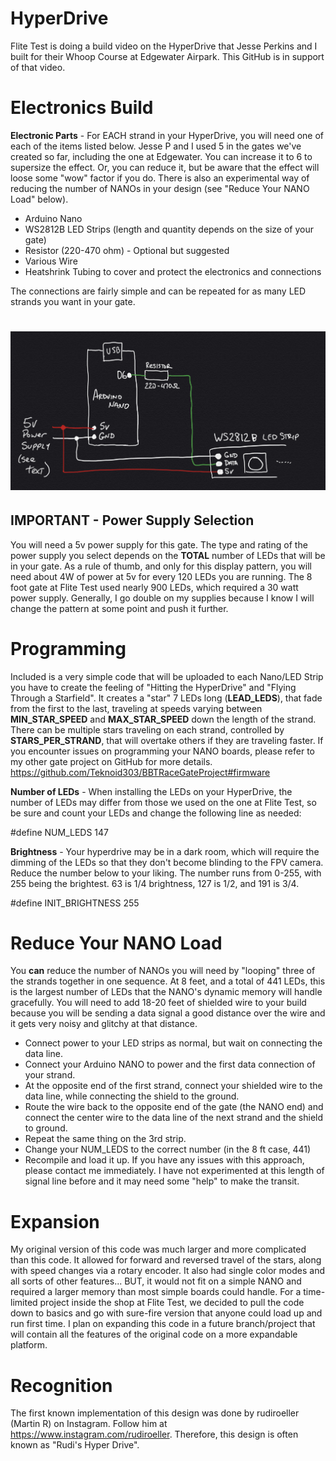 # HyperDrive

Flite Test is doing a build video on the HyperDrive that Jesse Perkins and I built for their Whoop Course at Edgewater Airpark. This GitHub is in support of that video.

# Electronics Build
**Electronic Parts** - For EACH strand in your HyperDrive, you will need one of each of the items listed below. Jesse P and I used 5 in the gates we've created so far, including the one at Edgewater. You can increase it to 6 to supersize the effect. Or, you can reduce it, but be aware that the effect will loose some "wow" factor if you do. There is also an experimental way of reducing the number of NANOs in your design (see "Reduce Your NANO Load" below).
- Arduino Nano
- WS2812B LED Strips (length and quantity depends on the size of your gate)
- Resistor (220-470 ohm) - Optional but suggested
- Various Wire
- Heatshrink Tubing to cover and protect the electronics and connections

The connections are fairly simple and can be repeated for as many LED strands you want in your gate.
# ![Schematic](media/HyperDriveCircuit.jpg)

## IMPORTANT - Power Supply Selection
You will need a 5v power supply for this gate. The type and rating of the power supply you select depends on the **TOTAL** number of LEDs that will be in your gate. As a rule of thumb, and only for this display pattern, you will need about 4W of power at 5v for every 120 LEDs you are running. The 8 foot gate at Flite Test used nearly 900 LEDs, which required a 30 watt power supply. Generally, I go double on my supplies because I know I will change the pattern at some point and push it further.

# Programming
Included is a very simple code that will be uploaded to each Nano/LED Strip you have to create the feeling of "Hitting the HyperDrive" and "Flying Through a Starfield". It creates a "star" 7 LEDs long (**LEAD_LEDS**), that fade from the first to the last, traveling at speeds varying between **MIN_STAR_SPEED** and **MAX_STAR_SPEED** down the length of the strand. There can be multiple stars traveling on each strand, controlled by **STARS_PER_STRAND**, that will overtake others if they are traveling faster.
If you encounter issues on programming your NANO boards, please refer to my other gate project on GitHub for more details. https://github.com/Teknoid303/BBTRaceGateProject#firmware

**Number of LEDs** - When installing the LEDs on your HyperDrive, the number of LEDs may differ from those we used on the one at Flite Test, so be sure and count your LEDs and change the following line as needed:

#define NUM_LEDS         147

**Brightness** - Your hyperdrive may be in a dark room, which will require the dimming of the LEDs so that they don't become blinding to the FPV camera. Reduce the number below to your liking. The number runs from 0-255, with 255 being the brightest. 63 is 1/4 brightness, 127 is 1/2, and 191 is 3/4.

#define INIT_BRIGHTNESS   255

# Reduce Your NANO Load 
You **can** reduce the number of NANOs you will need by "looping" three of the strands together in one sequence. At 8 feet, and a total of 441 LEDs, this is the largest number of LEDs that the NANO's dynamic memory will handle gracefully. You will need to add 18-20 feet of shielded wire to your build because you will be sending a data signal a good distance over the wire and it gets very noisy and glitchy at that distance.
- Connect power to your LED strips as normal, but wait on connecting the data line.
- Connect your Arduino NANO to power and the first data connection of your strand.
- At the opposite end of the first strand, connect your shielded wire to the data line, while connecting the shield to the ground. 
- Route the wire back to the opposite end of the gate (the NANO end) and connect the center wire to the data line of the next strand and the shield to ground.
- Repeat the same thing on the 3rd strip.
- Change your NUM_LEDS to the correct number (in the 8 ft case, 441)
- Recompile and load it up.
If you have any issues with this approach, please contact me immediately. I have not experimented at this length of signal line before and it may need some "help" to make the transit.

# Expansion
My original version of this code was much larger and more complicated than this code. It allowed for forward and reversed travel of the stars, along with speed changes via a rotary encoder. It also had single color modes and all sorts of other features... BUT, it would not fit on a simple NANO and required a larger memory than most simple boards could handle. 
For a time-limited project inside the shop at Flite Test, we decided to pull the code down to basics and go with sure-fire version that anyone could load up and run first time.
I plan on expanding this code in a future branch/project that will contain all the features of the original code on a more expandable platform. 

# Recognition
The first known implementation of this design was done by rudiroeller (Martin R) on Instagram. Follow him at https://www.instagram.com/rudiroeller. Therefore, this design is often known as "Rudi's Hyper Drive".
